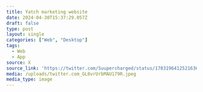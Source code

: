 ```yaml
---
title: Yatch marketing website
date: 2024-04-30T15:37:29.057Z
draft: false
type: post
layout: single
categories: ["Web", "Desktop"]
tags:
  - Web
  - App
source: X
source_link: 'https://twitter.com/Suupercharged/status/1783196412521636018'
media: /uploads/twitter.com_GL8vrUrbMAU179R.jpeg
media_type: image
---
```


